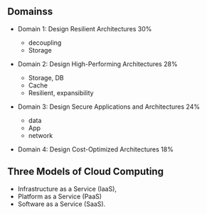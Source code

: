 
## Domainss
- Domain 1: Design Resilient Architectures 30%
  - decoupling
  - Storage

- Domain 2: Design High-Performing Architectures 28%
  - Storage, DB
  - Cache
  - Resilient, expansibility

- Domain 3: Design Secure Applications and Architectures 24%
  - data
  - App
  - network
  
- Domain 4: Design Cost-Optimized Architectures 18%

## Three Models of Cloud Computing
- Infrastructure as a Service (IaaS), 
- Platform as a Service (PaaS)
- Software as a Service (SaaS).
